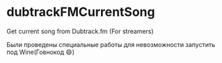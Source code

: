 # dubtrackFMCurrentSong
Get current song from Dubtrack.fm (For streamers)

Были проведены специальные работы для невозможности запустить под Wine(Говнокод :smile:)
